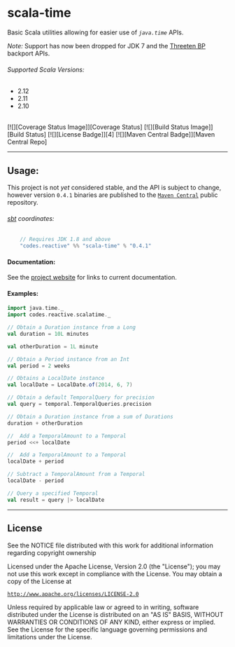 scala-time
==========

Basic Scala utilities allowing for easier use of *`java.time`* APIs.

*Note:* Support has now been dropped for JDK 7 and the [Threeten BP][12] backport APIs.

###### Supported Scala Versions:
- 2.12
- 2.11
- 2.10

<br>
[![][Coverage Status Image]][Coverage Status]
[![][Build Status Image]][Build Status]
[![][License Badge]][4]
[![][Maven Central Badge]][Maven Central Repo]

__________________________________

Usage:
-----
This project is not *yet* considered stable, and the API is subject to change, however version `0.4.1` binaries are
published to the [`Maven Central`][Maven Central Repo] public repository.

###### [sbt][6] coordinates:

```scala
    // Requires JDK 1.8 and above
    "codes.reactive" %% "scala-time" % "0.4.1"
```

#### Documentation:
See the [project website][9] for links to current documentation.

#### Examples:
```scala
import java.time._
import codes.reactive.scalatime._

// Obtain a Duration instance from a Long
val duration = 10L minutes

val otherDuration = 1L minute

// Obtain a Period instance from an Int
val period = 2 weeks

// Obtains a LocalDate instance
val localDate = LocalDate.of(2014, 6, 7)

// Obtain a default TemporalQuery for precision
val query = temporal.TemporalQueries.precision

// Obtain a Duration instance from a sum of Durations
duration + otherDuration

//  Add a TemporalAmount to a Temporal
period <<+ localDate

//  Add a TemporalAmount to a Temporal
localDate + period

// Subtract a TemporalAmount from a Temporal
localDate - period

// Query a specified Temporal
val result = query |> localDate
```


__________________________________


License
-------
See the NOTICE file distributed with this work for additional
information regarding copyright ownership

Licensed under the Apache License, Version 2.0 (the "License");
you may not use this work except in compliance with the License.
You may obtain a copy of the License at

 [`http://www.apache.org/licenses/LICENSE-2.0`][4]

Unless required by applicable law or agreed to in writing, software
distributed under the License is distributed on an "AS IS" BASIS,
WITHOUT WARRANTIES OR CONDITIONS OF ANY KIND, either express or implied.
See the License for the specific language governing permissions and
limitations under the License.


[1]: http://www.oracle.com/technetwork/java/javase/overview/java8-2100321.html
[2]: http://docs.oracle.com/javase/8/docs/api/java/time/package-summary.html
[3]: https://reactive.codes/ci/app/rest/builds/buildType(id:ScalaTime_IntegrationTest),branch:master/statusIcon
[4]: http://www.apache.org/licenses/LICENSE-2.0
[5]: https://oss.sonatype.org/content/repositories/snapshots
[6]: http://scala-sbt.org
[7]: https://reactive.codes/ci/viewLog.html?buildTypeId=ScalaTime_IntegrationTest&buildId=lastFinished&buildBranch=master
[8]: https://reactive.codes/issues/issues?q=project%3A+%7BScala+Time%7D
[9]: http://oss.reactive.codes/scala-time
[11]: https://reactive.codes/ci/project.html?projectId=ScalaTime&tab=projectOverview
[12]: http://www.threeten.org
[13]: http://www.threeten.org/threetenbp/apidocs
[Build Status]:https://travis-ci.org/reactivecodes/scala-time
[Build Status Image]:https://travis-ci.org/reactivecodes/scala-time.svg?branch=master
[Coverage Status]:https://coveralls.io/r/reactivecodes/scala-time?branch=master
[Coverage Status Image]:https://coveralls.io/repos/github/reactivecodes/scala-time/badge.svg?branch=master
[License Badge]:https://img.shields.io/badge/License-Apache%202-brightgreen.svg
[Maven Central Badge]: https://maven-badges.herokuapp.com/maven-central/codes.reactive/scala-time_2.11/badge.svg
[Maven Central Repo]: https://repo1.maven.org/maven2/codes/reactive/scala-time_2.11/
